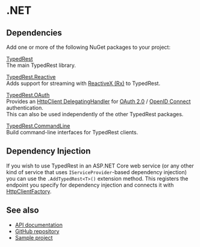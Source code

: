 # .NET

## Dependencies

Add one or more of the following NuGet packages to your project:

[TypedRest](https://www.nuget.org/packages/TypedRest/)  
The main TypedRest library.

[TypedRest.Reactive](https://www.nuget.org/packages/TypedRest.Reactive/)  
Adds support for streaming with [ReactiveX (Rx)](http://reactivex.io/) to TypedRest.

[TypedRest.OAuth](https://www.nuget.org/packages/TypedRest.OAuth/)  
Provides an [HttpClient DelegatingHandler](https://docs.microsoft.com/en-us/dotnet/api/system.net.http.delegatinghandler) for [OAuth 2.0](https://oauth.net/2/) / [OpenID Connect](https://openid.net/connect/) authentication.  
This can also be used independently of the other TypedRest packages.

[TypedRest.CommandLine](https://www.nuget.org/packages/TypedRest.CommandLine/)  
Build command-line interfaces for TypedRest clients.

## Dependency Injection

If you wish to use TypedRest in an ASP.NET Core web service (or any other kind of service that uses `IServiceProvider`-based dependency injection) you can use the `.AddTypedRest<T>()` extension method. This registers the endpoint you specify for dependency injection and connects it with [HttpClientFactory](https://docs.microsoft.com/en-us/dotnet/architecture/microservices/implement-resilient-applications/use-httpclientfactory-to-implement-resilient-http-requests).

## See also

- [API documentation](https://dotnet.typedrest.net/)
- [GitHub repository](https://github.com/TypedRest/TypedRest-DotNet)
- [Sample project](https://github.com/TypedRest/Sample-DotNet)
